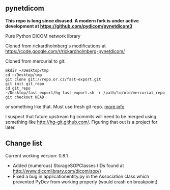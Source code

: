 ## pynetdicom

**This repo is long since disused. A modern fork is under active development at https://github.com/pydicom/pynetdicom3**

Pure Python DICOM network library

Cloned from rickardholmberg's modifications at <https://code.google.com/r/rickardholmberg-pynetdicom/>

Cloned from mercurial to git:

    mkdir ~/Desktop/tmp
    cd ~/Desktop/tmp
    git clone git://repo.or.cz/fast-export.git
    git init git_repo
    cd git_repo
    ~/Desktop/fast-export/hg-fast-export.sh -r /path/to/old/mercurial_repo
    git checkout HEAD

or something like that. Must use fresh git repo. [more info](http://hivelogic.com/articles/converting-from-mercurial-to-git)

I suspect that future upstream hg commits will need to be merged using something like <http://hg-git.github.com/>. Figuring that out is a project for later.

## Change list
Current working version: 0.8.1

* Added (numerous) StorageSOPClasses (IDs found at <http://www.dicomlibrary.com/dicom/sop/>)
* Fixed a bug in applicationentity.py in the Association class which prevented PyDev from working properly (would crash on breakpoint)
